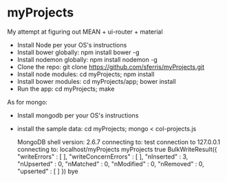# myProjects

My attempt at figuring out MEAN + ui-router + material

 * Install Node per your OS's instructions
 * Install bower globally: npm install bower -g
 * Install nodemon globally: npm install nodemon -g
 * Clone the repo: git clone https://github.com/sferris/myProjects.git
 * Install node modules: cd myProjects; npm install
 * Install bower modules: cd myProjects/app; bower install
 * Run the app: cd myProjects; make

As for mongo:

 * Install mongodb per your OS's instructions
 * install the sample data: cd myProjects; mongo < col-projects.js

   MongoDB shell version: 2.6.7
   connecting to: test
   connection to 127.0.0.1
   connecting to: localhost/myProjects
   myProjects
   true
   BulkWriteResult({
           "writeErrors" : [ ],
           "writeConcernErrors" : [ ],
           "nInserted" : 3,
           "nUpserted" : 0,
           "nMatched" : 0,
           "nModified" : 0,
           "nRemoved" : 0,
           "upserted" : [ ]
   })
   bye

